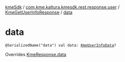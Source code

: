 [kmeSdk](../../index.md) / [com.kme.kaltura.kmesdk.rest.response.user](../index.md) / [KmeGetUserInfoResponse](index.md) / [data](./data.md)

# data

`@SerializedName("data") val data: `[`KmeUserInfoData`](../-kme-user-info-data/index.md)`?`

Overrides [KmeResponse.data](../../com.kme.kaltura.kmesdk.rest.response/-kme-response/data.md)

